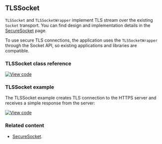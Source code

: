 ## TLSSocket

`TLSSocket` and `TLSSocketWrapper` implement TLS stream over the existing `Socket` transport. You can find design and implementation details in the [SecureSocket](../reference/securesocket.html) page.

To use secure TLS connections, the application uses the `TLSSocketWrapper` through the Socket API, so existing applications and libraries are compatible.

### TLSSocket class reference

[![View code](https://www.mbed.com/embed/?type=library)](http://os-doc-builder.test.mbed.com/docs/development/mbed-os-api-doxy/class_t_l_s_socket.html)

### TLSSocket example

The TLSSocket example creates TLS connection to the HTTPS server and receives a simple response from the server:

[![View code](https://www.mbed.com/embed/?url=https://github.com/ARMmbed/mbed-os-examples-docs_only/blob/master/TLSSocket)](https://github.com/ARMmbed/mbed-os-examples-docs_only/blob/master/TLSSocket/main.cpp)

### Related content

- [SecureSocket](../reference/securesocket.html).
